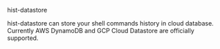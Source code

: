 hist-datastore

hist-datastore can store your shell commands history in cloud database.
Currently AWS DynamoDB and GCP Cloud Datastore are officially supported.
